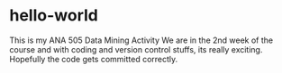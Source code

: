 # hello-world
This is my ANA 505 Data Mining Activity
We are in the 2nd week of the course and with coding and version control stuffs, its really exciting.
Hopefully the code gets committed correctly. 
